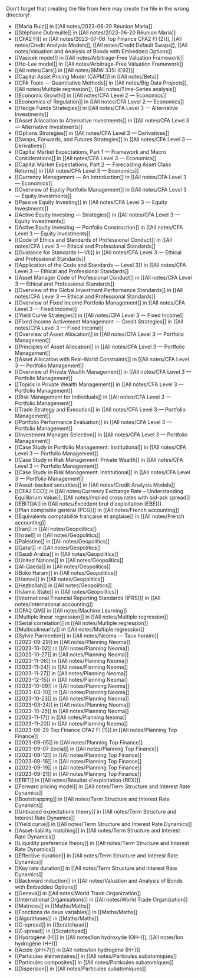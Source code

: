 Don't forget that creating the file from here may create the file in the wrong directory!
- [[Maria Ruiz]] in [[All notes/2023-06-20 Réunion Maria]]
- [[Stéphane Dubreuille]] in [[All notes/2023-06-20 Réunion Maria]]
- [[CFA2 FI]] in [[All notes/2023-07-06 Top Finance CFA2 FI (2)]], [[All notes/Credit Analysis Models]], [[All notes/Credit Default Swaps]], [[All notes/Valuation and Analysis of Bonds with Embedded Options]]
- [[Vasicek model]] in [[All notes/Arbitrage-Free Valuation Framework]]
- [[Ho-Lee model]] in [[All notes/Arbitrage-Free Valuation Framework]]
- [[All notes/Cars]] in [[All notes/BMW 335i (E92)]]
- [[Capital Asset Pricing Model (CAPM)]] in [[All notes/Beta]]
- [[CFA Topic — Quantitative Methods]] in [[All notes/Big Data Projects]], [[All notes/Multiple regression]], [[All notes/Time-Series analysis]]
- [[Economic Growth]] in [[All notes/CFA Level 2 — Economics]]
- [[Economics of Regulation]] in [[All notes/CFA Level 2 — Economics]]
- [[Hedge Funds Strategies]] in [[All notes/CFA Level 3 — Alternative Investments]]
- [[Asset Allocation to Alternative Investments]] in [[All notes/CFA Level 3 — Alternative Investments]]
- [[Options Strategies]] in [[All notes/CFA Level 3 — Derivatives]]
- [[Swaps, Forwards, and Futures Strategies]] in [[All notes/CFA Level 3 — Derivatives]]
- [[Capital Market Expectations, Part 1 — Framework and Macro Considerations]] in [[All notes/CFA Level 3 — Economics]]
- [[Capital Market Expectations, Part 2 — Forecasting Asset Class Returns]] in [[All notes/CFA Level 3 — Economics]]
- [[Currency Management — An Introduction]] in [[All notes/CFA Level 3 — Economics]]
- [[Overview of Equity Portfolio Management]] in [[All notes/CFA Level 3 — Equity Investments]]
- [[Passive Equity Investing]] in [[All notes/CFA Level 3 — Equity Investments]]
- [[Active Equity Investing — Strategies]] in [[All notes/CFA Level 3 — Equity Investments]]
- [[Active Equity Investing — Portfolio Construction]] in [[All notes/CFA Level 3 — Equity Investments]]
- [[Code of Ethics and Standards of Professional Conduct]] in [[All notes/CFA Level 3 — Ethical and Professional Standards]]
- [[Guidance for Standards I—VII]] in [[All notes/CFA Level 3 — Ethical and Professional Standards]]
- [[Application of the Code and Standards — Level 3]] in [[All notes/CFA Level 3 — Ethical and Professional Standards]]
- [[Asset Manager Code of Professional Conduct]] in [[All notes/CFA Level 3 — Ethical and Professional Standards]]
- [[Overview of the Global Investment Performance Standards]] in [[All notes/CFA Level 3 — Ethical and Professional Standards]]
- [[Overview of Fixed Income Portfolio Management]] in [[All notes/CFA Level 3 — Fixed Income]]
- [[Yield Curve Strategies]] in [[All notes/CFA Level 3 — Fixed Income]]
- [[Fixed Income Activement Management — Credit Strategies]] in [[All notes/CFA Level 3 — Fixed Income]]
- [[Overview of Asset Allocation]] in [[All notes/CFA Level 3 — Portfolio Management]]
- [[Principles of Asset Allocation]] in [[All notes/CFA Level 3 — Portfolio Management]]
- [[Asset Allocation with Real-World Constraints]] in [[All notes/CFA Level 3 — Portfolio Management]]
- [[Overview of Private Wealth Management]] in [[All notes/CFA Level 3 — Portfolio Management]]
- [[Topics in Private Wealth Management]] in [[All notes/CFA Level 3 — Portfolio Management]]
- [[Risk Management for Individuals]] in [[All notes/CFA Level 3 — Portfolio Management]]
- [[Trade Strategy and Execution]] in [[All notes/CFA Level 3 — Portfolio Management]]
- [[Portfolio Performance Evaluation]] in [[All notes/CFA Level 3 — Portfolio Management]]
- [[Investment Manager Selection]] in [[All notes/CFA Level 3 — Portfolio Management]]
- [[Case Study in Portfolio Management: Institutional]] in [[All notes/CFA Level 3 — Portfolio Management]]
- [[Case Study in Risk Management: Private Wealth]] in [[All notes/CFA Level 3 — Portfolio Management]]
- [[Case Study in Risk Management: Institutional]] in [[All notes/CFA Level 3 — Portfolio Management]]
- [[Asset-backed securities]] in [[All notes/Credit Analysis Models]]
- [[CFA2 ECO]] in [[All notes/Currency Exchange Rate – Understanding Equilibrium Value]], [[All notes/Implied cross rates with bid-ask spread]]
- [[EBITDA]] in [[All notes/Excédent brut d'exploitation (EBE)]]
- [[Plan comptable général (PCG)]] in [[All notes/French accounting]]
- [[Équivalents comptabilité française et anglaise]] in [[All notes/French accounting]]
- [[Iran]] in [[All notes/Geopolitics]]
- [[Israel]] in [[All notes/Geopolitics]]
- [[Palestine]] in [[All notes/Geopolitics]]
- [[Qatar]] in [[All notes/Geopolitics]]
- [[Saudi Arabia]] in [[All notes/Geopolitics]]
- [[United Nations]] in [[All notes/Geopolitics]]
- [[Al-Qaeda]] in [[All notes/Geopolitics]]
- [[Boko Haram]] in [[All notes/Geopolitics]]
- [[Hamas]] in [[All notes/Geopolitics]]
- [[Hezbollah]] in [[All notes/Geopolitics]]
- [[Islamic State]] in [[All notes/Geopolitics]]
- [[International Financial Reporting Standards (IFRS)]] in [[All notes/International accounting]]
- [[CFA2 QM]] in [[All notes/Machine Learning]]
- [[Multiple linear regression]] in [[All notes/Multiple regression]]
- [[Serial correlation]] in [[All notes/Multiple regression]]
- [[Multicolinearity]] in [[All notes/Multiple regression]]
- [[Sylvie Parmentier]] in [[All notes/Neoma — Taux horaire]]
- [[2023-09-29]] in [[All notes/Planning Neoma]]
- [[2023-10-02]] in [[All notes/Planning Neoma]]
- [[2023-10-27]] in [[All notes/Planning Neoma]]
- [[2023-11-06]] in [[All notes/Planning Neoma]]
- [[2023-11-24]] in [[All notes/Planning Neoma]]
- [[2023-11-27]] in [[All notes/Planning Neoma]]
- [[2023-12-15]] in [[All notes/Planning Neoma]]
- [[2023-10-09]] in [[All notes/Planning Neoma]]
- [[2023-03-10]] in [[All notes/Planning Neoma]]
- [[2023-10-23]] in [[All notes/Planning Neoma]]
- [[2023-03-24]] in [[All notes/Planning Neoma]]
- [[2023-10-25]] in [[All notes/Planning Neoma]]
- [[2023-11-17]] in [[All notes/Planning Neoma]]
- [[2023-11-20]] in [[All notes/Planning Neoma]]
- [[2023-06-29  Top Finance CFA2 FI (1)]] in [[All notes/Planning Top Finance]]
- [[2023-09-05]] in [[All notes/Planning Top Finance]]
- [[2023-09-07 Social]] in [[All notes/Planning Top Finance]]
- [[2023-09-12]] in [[All notes/Planning Top Finance]]
- [[2023-09-16]] in [[All notes/Planning Top Finance]]
- [[2023-09-19]] in [[All notes/Planning Top Finance]]
- [[2023-09-21]] in [[All notes/Planning Top Finance]]
- [[EBIT]] in [[All notes/Résultat d'exploitation (REX)]]
- [[Forward pricing model]] in [[All notes/Term Structure and Interest Rate Dynamics]]
- [[Bootstrapping]] in [[All notes/Term Structure and Interest Rate Dynamics]]
- [[Unbiased expectations theory]] in [[All notes/Term Structure and Interest Rate Dynamics]]
- [[Yield curve]] in [[All notes/Term Structure and Interest Rate Dynamics]]
- [[Asset-liability matching]] in [[All notes/Term Structure and Interest Rate Dynamics]]
- [[Liquidity preference theory]] in [[All notes/Term Structure and Interest Rate Dynamics]]
- [[Effective duration]] in [[All notes/Term Structure and Interest Rate Dynamics]]
- [[Key rate duration]] in [[All notes/Term Structure and Interest Rate Dynamics]]
- [[Backward induction]] in [[All notes/Valuation and Analysis of Bonds with Embedded Options]]
- [[Geneva]] in [[All notes/World Trade Organization]]
- [[International Organisations]] in [[All notes/World Trade Organization]]
- [[Matrices]] in [[Maths/Maths]]
- [[Fonctions de deux variables]] in [[Maths/Maths]]
- [[Algorithmes]] in [[Maths/Maths]]
- [[G-spread]] in [[Scratchpad]]
- [[Z-spread]] in [[Scratchpad]]
- [[Hydrogène (H)]] in [[All notes/Ion hydroxyde (OH–)]], [[All notes/Ion hydrogène (H+)]]
- [[Acide (pH<7)]] in [[All notes/Ion hydrogène (H+)]]
- [[Particules élémentaires]] in [[All notes/Particules subatomiques]]
- [[Particules composites]] in [[All notes/Particules subatomiques]]
- [[Dispersion]] in [[All notes/Particules subatomiques]]